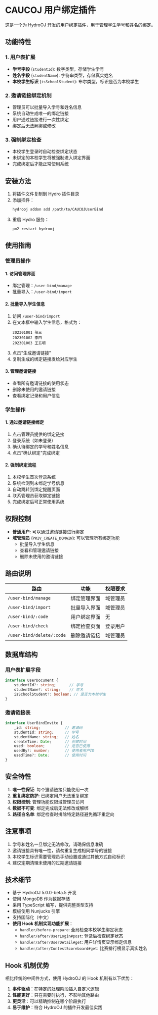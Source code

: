 # CAUCOJ 用户绑定插件

这是一个为 HydroOJ 开发的用户绑定插件，用于管理学生学号和姓名的绑定。

## 功能特性

### 1. 用户表扩展
- **学号字段** (`studentId`): 数字类型，存储学生学号
- **姓名字段** (`studentName`): 字符串类型，存储真实姓名  
- **本校学生标识** (`isSchoolStudent`): 布尔类型，标识是否为本校学生

### 2. 邀请链接绑定机制
- 管理员可以批量导入学号和姓名信息
- 系统自动生成唯一的绑定链接
- 用户通过链接进行一次性绑定
- 绑定后无法解绑或修改

### 3. 强制绑定检查
- 本校学生登录时自动检查绑定状态
- 未绑定的本校学生将被强制进入绑定界面
- 完成绑定后才能正常使用系统

## 安装方法

1. 将插件文件复制到 Hydro 插件目录
2. 添加插件：
   ```bash
   hydrooj addon add /path/to/CAUCOJUserBind
   ```
3. 重启 Hydro 服务：
   ```bash
   pm2 restart hydrooj
   ```

## 使用指南

### 管理员操作

#### 1. 访问管理界面
- 绑定管理：`/user-bind/manage`
- 批量导入：`/user-bind/import`

#### 2. 批量导入学生信息
1. 访问 `/user-bind/import`
2. 在文本框中输入学生信息，格式为：
   ```
   202301001 张三
   202301002 李四
   202301003 王五明
   ```
3. 点击"生成邀请链接"
4. 复制生成的绑定链接发给对应学生

#### 3. 管理邀请链接
- 查看所有邀请链接的使用状态
- 删除未使用的邀请链接
- 查看绑定记录和用户信息

### 学生操作

#### 1. 通过邀请链接绑定
1. 点击管理员提供的绑定链接
2. 登录系统（如未登录）
3. 确认待绑定的学号和姓名信息
4. 点击"确认绑定"完成绑定

#### 2. 强制绑定流程
1. 本校学生首次登录系统
2. 系统检测到未绑定学号信息
3. 自动跳转到绑定提醒页面
4. 联系管理员获取绑定链接
5. 完成绑定后可正常使用系统

## 权限控制

- **普通用户**: 可以通过邀请链接进行绑定
- **域管理员** (`PRIV_CREATE_DOMAIN`): 可以管理所有绑定功能
  - 批量导入学生信息
  - 查看和管理邀请链接
  - 删除未使用的邀请链接

## 路由说明

| 路由 | 功能 | 权限要求 |
|------|------|----------|
| `/user-bind/manage` | 绑定管理界面 | 域管理员 |
| `/user-bind/import` | 批量导入界面 | 域管理员 |
| `/user-bind/:code` | 用户绑定界面 | 无 |
| `/user-bind/check` | 绑定检查页面 | 登录用户 |
| `/user-bind/delete/:code` | 删除邀请链接 | 域管理员 |

## 数据库结构

### 用户表扩展字段
```typescript
interface UserDocument {
    studentId?: string;      // 学号
    studentName?: string;    // 姓名
    isSchoolStudent?: boolean; // 是否为本校学生
}
```

### 邀请链接表
```typescript
interface UserBindInvite {
    _id: string;           // 邀请码
    studentId: string;     // 学号
    studentName: string;   // 姓名
    createTime: Date;      // 创建时间
    used: boolean;         // 是否已使用
    usedBy?: number;       // 使用者用户ID
    usedTime?: Date;       // 使用时间
}
```

## 安全特性

1. **唯一性保证**: 每个邀请链接只能使用一次
2. **重复绑定防护**: 已绑定用户无法重复绑定
3. **权限控制**: 管理功能仅限域管理员访问
4. **数据不可变**: 绑定完成后无法修改或解绑
5. **路径白名单**: 绑定检查时排除特定路径避免循环重定向

## 注意事项

1. 学号和姓名一旦绑定无法修改，请确保信息准确
2. 邀请链接具有唯一性，请勿重复生成相同学号的链接
3. 本校学生标识需要管理员手动设置或通过其他方式自动标识
4. 建议定期清理未使用的过期邀请链接

## 技术细节

- 基于 HydroOJ 5.0.0-beta.5 开发
- 使用 MongoDB 作为数据存储
- 采用 TypeScript 编写，提供完整类型支持
- 模板使用 Nunjucks 引擎
- 支持国际化（中文）
- **使用 Hook 机制实现功能扩展**：
  - `handler/before-prepare`: 全局检查本校学生绑定状态
  - `handler/after/UserLogin#post`: 登录后检查绑定状态
  - `handler/after/UserDetail#get`: 用户详情页显示绑定信息
  - `handler/after/ContestScoreboard#get`: 比赛排行榜显示真实姓名

## Hook 机制优势

相比传统的中间件方式，使用 HydroOJ 的 Hook 机制有以下优势：

1. **事件驱动**：在特定的处理阶段插入自定义逻辑
2. **性能更好**：只在需要时执行，不影响其他路由
3. **更灵活**：可以精确控制在哪个阶段执行
4. **易于维护**：符合 HydroOJ 的插件开发最佳实践
